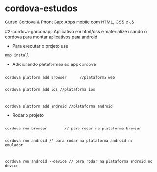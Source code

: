 # cordova-estudos
Curso Cordova & PhoneGap: Apps mobile com HTML, CSS e JS




#2-cordova-garconapp 
Aplicativo em html/css e materialize usando o cordova para montar aplicativos para android

- Para executar o projeto use

<code>nmp install </code>

- Adicionando plataformas ao app cordova
<code>
cordova platform add browser      //plataforma web

cordova platform add ios       //plataforma ios

cordova platform add android       //plataforma android
</code>

- Rodar o projeto
<code>
cordova run browser        // para rodar na plataforma browser

cordova run android        // para rodar na plataforma android no emulador

cordova run android --device       // para rodar na plataforma android no device
</code>